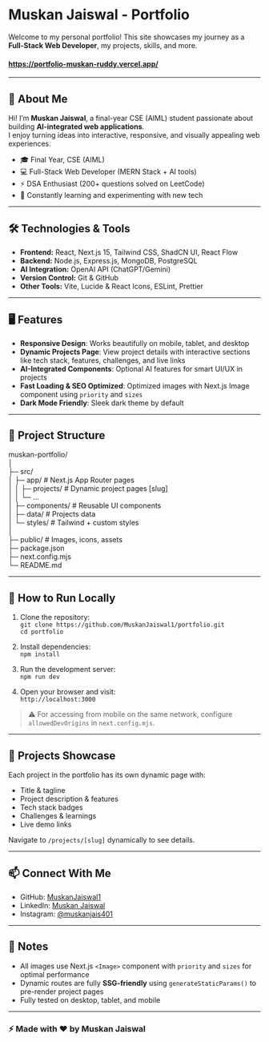# Muskan Jaiswal - Portfolio

Welcome to my personal portfolio! This site showcases my journey as a **Full-Stack Web Developer**, my projects, skills, and more.
#### https://portfolio-muskan-ruddy.vercel.app/

---

## 🌟 About Me

Hi! I’m **Muskan Jaiswal**, a final-year CSE (AIML) student passionate about building **AI-integrated web applications**.  
I enjoy turning ideas into interactive, responsive, and visually appealing web experiences.

- 🎓 Final Year, CSE (AIML)  
- 💻 Full-Stack Web Developer (MERN Stack + AI tools)  
- ⚡ DSA Enthusiast (200+ questions solved on LeetCode)  
- 🚀 Constantly learning and experimenting with new tech  

---

## 🛠 Technologies & Tools

- **Frontend:** React, Next.js 15, Tailwind CSS, ShadCN UI, React Flow  
- **Backend:** Node.js, Express.js, MongoDB, PostgreSQL  
- **AI Integration:** OpenAI API (ChatGPT/Gemini)  
- **Version Control:** Git & GitHub  
- **Other Tools:** Vite, Lucide & React Icons, ESLint, Prettier  

---

## 🖥 Features

- **Responsive Design**: Works beautifully on mobile, tablet, and desktop  
- **Dynamic Projects Page**: View project details with interactive sections like tech stack, features, challenges, and live links  
- **AI-Integrated Components**: Optional AI features for smart UI/UX in projects  
- **Fast Loading & SEO Optimized**: Optimized images with Next.js Image component using `priority` and `sizes`  
- **Dark Mode Friendly**: Sleek dark theme by default  

---

## 📂 Project Structure

muskan-portfolio/  
│  
├─ src/  
│   ├─ app/                # Next.js App Router pages  
│   │   ├─ projects/       # Dynamic project pages [slug]  
│   │   └─ ...  
│   ├─ components/         # Reusable UI components  
│   ├─ data/               # Projects data  
│   └─ styles/             # Tailwind + custom styles  
│  
├─ public/                 # Images, icons, assets  
├─ package.json  
├─ next.config.mjs  
└─ README.md  

---

## 🚀 How to Run Locally

1. Clone the repository:  
`git clone https://github.com/MuskanJaiswal1/portfolio.git`  
`cd portfolio`  

2. Install dependencies:  
`npm install`  

3. Run the development server:  
`npm run dev`  

4. Open your browser and visit:  
`http://localhost:3000`  

> ⚠ For accessing from mobile on the same network, configure `allowedDevOrigins` in `next.config.mjs`.

---

## 📁 Projects Showcase

Each project in the portfolio has its own dynamic page with:

- Title & tagline  
- Project description & features  
- Tech stack badges  
- Challenges & learnings  
- Live demo links  

Navigate to `/projects/[slug]` dynamically to see details.

---

## 📫 Connect With Me

- GitHub: [MuskanJaiswal1](https://github.com/MuskanJaiswal1)  
- LinkedIn: [Muskan Jaiswal](https://www.linkedin.com/in/muskan-jaiswal-b6475b24b)  
- Instagram: [@muskanjais401](https://instagram.com/muskanjais401)  

---

## 📝 Notes

- All images use Next.js `<Image>` component with `priority` and `sizes` for optimal performance  
- Dynamic routes are fully **SSG-friendly** using `generateStaticParams()` to pre-render project pages  
- Fully tested on desktop, tablet, and mobile  

---

### ⚡ Made with ❤️ by Muskan Jaiswal  

